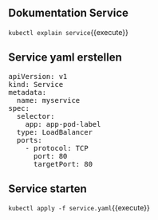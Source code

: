 ## Dokumentation Service
`kubectl explain service`{{execute}}

## Service yaml erstellen
<pre class="file" data-filename="service.yaml" data-target="replace">
apiVersion: v1
kind: Service
metadata:
  name: myservice
spec:
  selector:
    app: app-pod-label
  type: LoadBalancer
  ports:
    - protocol: TCP
      port: 80
      targetPort: 80
</pre>   

## Service starten
`kubectl apply -f service.yaml`{{execute}}
